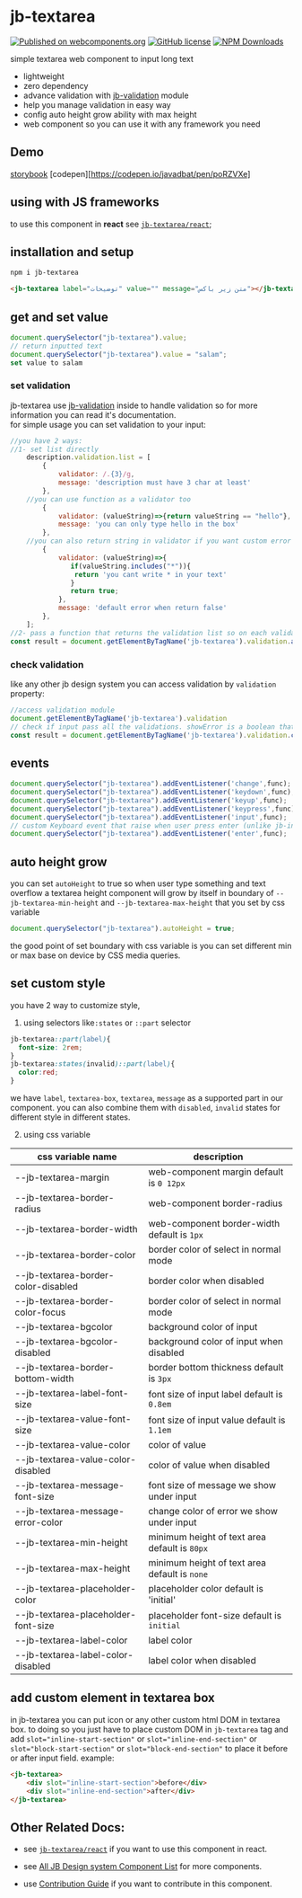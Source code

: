 # jb-textarea

[![Published on webcomponents.org](https://img.shields.io/badge/webcomponents.org-published-blue.svg)](https://www.webcomponents.org/element/jb-textarea)
[![GitHub license](https://img.shields.io/badge/license-MIT-brightgreen.svg)](https://raw.githubusercontent.com/javadbat/jb-textarea/main/LICENSE)
[![NPM Downloads](https://img.shields.io/npm/dw/jb-textarea)](https://www.npmjs.com/package/jb-textarea)

simple textarea web component to input long text

- lightweight
- zero dependency
- advance validation with [jb-validation](https://github.com/javadbat/jb-validation) module
- help you manage validation in easy way
- config auto height grow ability with max height
- web component so you can use it with any framework you need

## Demo

[storybook](https://javadbat.github.io/design-system/?path=/docs/components-form-elements-jbtextarea)
[codepen][https://codepen.io/javadbat/pen/poRZVXe]

## using with JS frameworks

to use this component in **react** see [`jb-textarea/react`](https://github.com/javadbat/jb-textarea/tree/main/react);

## installation and setup

```bash
npm i jb-textarea
```

```html
<jb-textarea label="توضیحات" value="" message="متن زیر باکس"></jb-textarea>
```

## get and set value

```js
document.querySelector("jb-textarea").value;
// return inputted text
document.querySelector("jb-textarea").value = "salam";
set value to salam
```
### set validation

jb-textarea use [jb-validation](https://github.com/javadbat/jb-validation) inside to handle validation so for more information you can read it's documentation.  
for simple usage you can set validation to your input:

```js
//you have 2 ways: 
//1- set list directly 
    description.validation.list = [
        {
            validator: /.{3}/g,
            message: 'description must have 3 char at least'
        },
    //you can use function as a validator too
        {
            validator: (valueString)=>{return valueString == "hello"},
            message: 'you can only type hello in the box'
        },
    //you can also return string in validator if you want custom error message in some edge cases
        {
            validator: (valueString)=>{
               if(valueString.includes("*")){
                return 'you cant write * in your text'
               }
               return true;
            },
            message: 'default error when return false'
        },
    ];
//2- pass a function that returns the validation list so on each validation process we execute your callback function and get the needed validation list
const result = document.getElementByTagName('jb-textarea').validation.addValidationListGetter(getterFunction)
```

### check validation

like any other jb design system you can access validation by `validation` property:

```js
//access validation module
document.getElementByTagName('jb-textarea').validation
// check if input pass all the validations. showError is a boolean that determine your intent to show error to user on invalid status.
const result = document.getElementByTagName('jb-textarea').validation.checkValidity(showError)

```

## events

```js
document.querySelector("jb-textarea").addEventListener('change',func);
document.querySelector("jb-textarea").addEventListener('keydown',func);
document.querySelector("jb-textarea").addEventListener('keyup',func);
document.querySelector("jb-textarea").addEventListener('keypress',func);
document.querySelector("jb-textarea").addEventListener('input',func);
// custom Keyboard event that raise when user press enter (unlike jb-input this enter event raise after keypress because it could be cancelled with prevent default)
document.querySelector("jb-textarea").addEventListener('enter',func);
```

## auto height grow

you can set `autoHeight` to true so when user type something and text overflow a textarea height component will grow by itself in boundary of `--jb-textarea-min-height` and `--jb-textarea-max-height` that you set by css variable 

```js
document.querySelector("jb-textarea").autoHeight = true;
```

the good point of set boundary with css variable is you can set different min or max base on device by CSS media queries.

## set custom style
you have 2 way to customize style,

1. using selectors like`:states` or `::part` selector
```css
jb-textarea::part(label){
  font-size: 2rem;
}
jb-textarea:states(invalid)::part(label){
  color:red;
}
```
we have `label`, `textarea-box`, `textarea`, `message` as a supported part in our component. you can also combine them with `disabled`, `invalid` states for different style in different states.

2. using css variable

| css variable name                     | description                                                                                   |
| -------------                         | -------------                                                                                 |
| --jb-textarea-margin                  | web-component margin default is `0 12px`                                                      |
| --jb-textarea-border-radius           | web-component border-radius                                                                   |
| --jb-textarea-border-width            | web-component border-width default is `1px`                                                   |
| --jb-textarea-border-color            | border color of select in normal mode                                                         |
| --jb-textarea-border-color-disabled   | border color when disabled                                                                    |
| --jb-textarea-border-color-focus      | border color of select in normal mode                                                         |
| --jb-textarea-bgcolor                 | background color of input                                                                     |
| --jb-textarea-bgcolor-disabled        | background color of input when disabled                                                       |
| --jb-textarea-border-bottom-width     | border bottom thickness default is `3px`                                                      |
| --jb-textarea-label-font-size         | font size of input label default is `0.8em`                                                   |
| --jb-textarea-value-font-size         | font size of input value default is `1.1em`                                                   |
| --jb-textarea-value-color             | color of value                                                                                |
| --jb-textarea-value-color-disabled    | color of value when disabled                                                                  |
| --jb-textarea-message-font-size       | font size of message we show under input                                                      |
| --jb-textarea-message-error-color     | change color of error we show under input                                                     |
| --jb-textarea-min-height              | minimum height of text area default is `80px`                                                 |
| --jb-textarea-max-height              | minimum height of text area default is `none`                                                 |
| --jb-textarea-placeholder-color       | placeholder color default is 'initial'                                                        |
| --jb-textarea-placeholder-font-size   | placeholder font-size default is `initial`                                                    |
| --jb-textarea-label-color             | label color                                                                                   |    
| --jb-textarea-label-color-disabled    | label color when disabled                                                                     |

## add custom element in textarea box

in jb-textarea you can put icon or any other custom html DOM in textarea box. to doing so you just have to place custom DOM in `jb-textarea` tag and add `slot="inline-start-section"` or `slot="inline-end-section"` or `slot="block-start-section"` or `slot="block-end-section"` to place it before or after input field.
example:

```HTML
<jb-textarea>
    <div slot="inline-start-section">before</div>
    <div slot="inline-end-section">after</div>
</jb-textarea>
```

## Other Related Docs:

- see [`jb-textarea/react`](https://github.com/javadbat/jb-textarea/tree/main/react) if you want to use this component in react.

- see [All JB Design system Component List](https://javadbat.github.io/design-system/) for more components.

- use [Contribution Guide](https://github.com/javadbat/design-system/blob/main/docs/contribution-guide.md) if you want to contribute in this component.